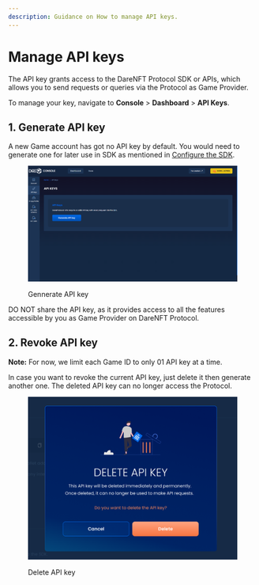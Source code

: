 ```yaml
---
description: Guidance on How to manage API keys.
---
```


# Manage API keys

The API key grants access to the DareNFT Protocol SDK or APIs, which allows you to send requests or queries via the Protocol as Game Provider.

To manage your key, navigate to **Console** > **Dashboard** > **API Keys**.

## 1. Generate API key <a href="#generate-api-key" id="generate-api-key"></a>

A new Game account has got no API key by default. You would need to generate one for later use in SDK as mentioned in [Configure the SDK](https://docs.nft2scan.com/darenft-protocol/get-started/initialize-the-sdk/#configure-the-sdk).

<figure><img src="../../../.gitbook/assets/image (3).png" alt=""><figcaption><p>Gennerate API key</p></figcaption></figure>

DO NOT share the API key, as it provides access to all the features accessible by you as Game Provider on DareNFT Protocol.

## 2. Revoke API key <a href="#revoke-api-key" id="revoke-api-key"></a>

**Note:** For now, we limit each Game ID to only 01 API key at a time.

In case you want to revoke the current API key, just delete it then generate another one. The deleted API key can no longer access the Protocol.

<figure><img src="../../../.gitbook/assets/delete-api-key.png" alt=""><figcaption><p>Delete API key</p></figcaption></figure>
